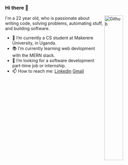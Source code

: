 ### Hi there 👋

<img width="35%" align="right" alt="Github" src="https://user-images.githubusercontent.com/48678280/88862734-4903af80-d201-11ea-968b-9c939d88a37c.gif" />

I'm a 22 year old, who is passionate about writing code, solving problems, automating stuff, and building software.

- 🔭 I’m currently a CS student at Makerere University, in Uganda.
- 📚 I’m currently learning web devlopment with the MERN stack.
- 👯 I’m looking for a software development part-time job or internship. 
- 📫 How to reach me: [Linkedin](https://www.linkedin.com/in/bubuka-sharif-74156b176/) [Gmail](mailto:sharifbubuka.work@gmail.com)

